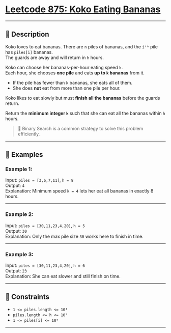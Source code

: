 # [Leetcode 875: Koko Eating Bananas](https://leetcode.com/problems/koko-eating-bananas/description/)

---

## 📘 Description

Koko loves to eat bananas. There are `n` piles of bananas, and the `iᵗʰ` pile has `piles[i]` bananas.  
The guards are away and will return in `h` hours.

Koko can choose her bananas-per-hour eating speed `k`.  
Each hour, she chooses **one pile** and eats **up to `k` bananas** from it.  
- If the pile has fewer than `k` bananas, she eats all of them.
- She does **not** eat from more than one pile per hour.

Koko likes to eat slowly but must **finish all the bananas** before the guards return.

Return the **minimum integer `k`** such that she can eat all the bananas within `h` hours.

> 🧠 Binary Search is a common strategy to solve this problem efficiently.

---

## 🧪 Examples

### Example 1:
Input: `piles = [3,6,7,11]`, `h = 8`  
Output: `4`  
Explanation: Minimum speed `k = 4` lets her eat all bananas in exactly 8 hours.

---

### Example 2:
Input: `piles = [30,11,23,4,20]`, `h = 5`  
Output: `30`  
Explanation: Only the max pile size `30` works here to finish in time.

---

### Example 3:
Input: `piles = [30,11,23,4,20]`, `h = 6`  
Output: `23`  
Explanation: She can eat slower and still finish on time.

---

## 🧾 Constraints

- `1 <= piles.length <= 10⁴`  
- `piles.length <= h <= 10⁹`  
- `1 <= piles[i] <= 10⁹`

---

